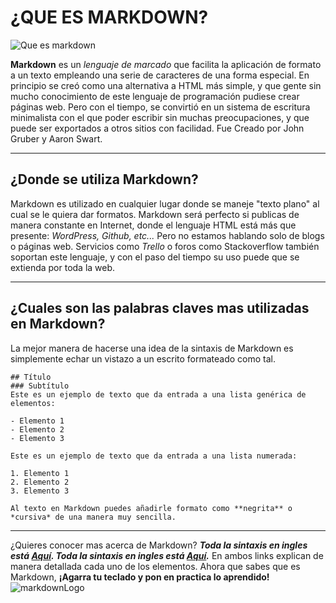 
# ¿QUE ES MARKDOWN? 
![Que es markdown](https://i1.wp.com/www.silocreativo.com/wp-content/uploads/2019/05/markdown-cheatsheet.png)

**Markdown** es un *lenguaje de marcado* que facilita la aplicación de formato a un texto empleando una serie de caracteres de una forma especial. 
En principio se creó como una alternativa a HTML más simple, y que gente sin mucho conocimiento de este lenguaje de programación pudiese crear páginas web. Pero con el tiempo, se convirtió en un sistema de escritura minimalista con el que poder escribir sin muchas preocupaciones, y que puede ser exportados a otros sitios con facilidad.
Fue Creado por John Gruber y Aaron Swart. 
___
## ¿Donde se utiliza Markdown?
Markdown es utilizado en cualquier lugar donde se maneje "texto plano" al cual se le quiera dar formatos.
Markdown será perfecto si publicas de manera constante en Internet, donde el lenguaje HTML está más que presente: *WordPress, Github, etc...*
Pero no estamos hablando solo de blogs o páginas web. Servicios como *Trello* o foros como Stackoverflow también soportan este lenguaje, y con el paso del tiempo su uso puede que se extienda por toda la web.
___
## ¿Cuales son las palabras claves mas utilizadas en Markdown?
La mejor manera de hacerse una idea de la sintaxis de Markdown es simplemente echar un vistazo a un escrito formateado como tal.

~~~
## Título
### Subtítulo
Este es un ejemplo de texto que da entrada a una lista genérica de elementos:

- Elemento 1
- Elemento 2
- Elemento 3

Este es un ejemplo de texto que da entrada a una lista numerada:

1. Elemento 1
2. Elemento 2
3. Elemento 3

Al texto en Markdown puedes añadirle formato como **negrita** o *cursiva* de una manera muy sencilla.
~~~
___
¿Quieres conocer mas acerca de Markdown?
***Toda la sintaxis en ingles está [Aquí](http://daringfireball.net/projects/markdown/syntax).
Toda la sintaxis en ingles está [Aquí](http://joedicastro.com/pages/markdown.html).***
En ambos links explican de manera detallada cada uno de los elementos.
Ahora que sabes que es Markdown, **¡Agarra tu teclado y pon en practica lo aprendido!**
![markdownLogo](https://cdn4.iconfinder.com/data/icons/logos-and-brands-2/471/205_Markdown_logo_logos-512.png)

